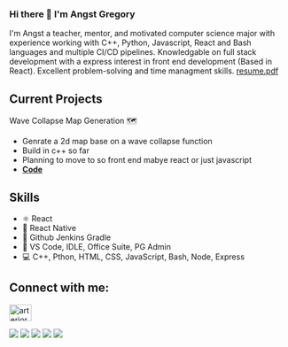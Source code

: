 ### Hi there 👋 I'm **Angst Gregory**

I'm Angst a teacher, mentor, and motivated computer science major with experience working with C++, Python, Javascript, React and Bash languages and multiple CI/CD pipelines. Knowledgable on full stack development with a express interest in front end development (Based in React). Excellent problem-solving and time managment skills. [resume.pdf](./resume.pdf)

## Current Projects

Wave Collapse Map Generation 🗺
* Genrate a 2d map base on a wave collapse function
* Build in c++ so far
* Planning to move to so front end mabye react or just javascript
* <a href= 'github'> **Code** </a>
## Skills
* ⚛ React
* 📱 React Native
* 🔗 Github Jenkins Gradle
* 📕 VS Code, IDLE, Office Suite, PG Admin
* 💻 C++, Pthon, HTML, CSS, JavaScript, Bash, Node, Express


## Connect with me:
<p >
<a href="https://www.linkedin.com/in/arterio-rodrigues-7559791ba/" target="blank"><img align="center" src="https://raw.githubusercontent.com/rahuldkjain/github-profile-readme-generator/master/src/images/icons/Social/linked-in-alt.svg" alt="arteriorodrigues" height="30" width="40" /></a>
</p>

<div>
<img src="https://img.shields.io/badge/JavaScript-323330?style=for-the-badge&logo=javascript&logoColor=F7DF1E"/>
<img src="https://img.shields.io/badge/HTML5-E34F26?style=for-the-badge&logo=html5&logoColor=white"/>
<img src="https://img.shields.io/badge/Python-FFD43B?style=for-the-badge&logo=python&logoColor=blue"/>
<img src="https://img.shields.io/badge/Swift-FA7343?style=for-the-badge&logo=swift&logoColor=white"/>
<img src="https://img.shields.io/badge/C%2B%2B-00599C?style=for-the-badge&logo=c%2B%2B&logoColor=white"/>
</div>
